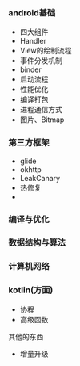 
### android基础
- 四大组件 [](../android/activity.md)
- Handler [](../android/Handler.md)
- View的绘制流程
- 事件分发机制
- binder
- 启动流程
- 性能优化
- 编译打包
- 进程通信方式
- 图片、Bitmap

### 第三方框架
- glide
- okhttp
- LeakCanary
- 热修复
- 

### 编译与优化
### 数据结构与算法
### 计算机网络
### kotlin(方面)
- 协程
- 高级函数

其他的东西
- 增量升级